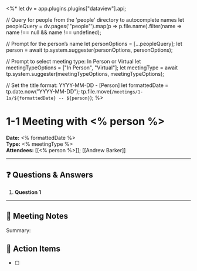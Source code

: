 <%*
let dv = app.plugins.plugins["dataview"].api;

// Query for people from the 'people' directory to autocomplete names
let peopleQuery = dv.pages('"people"').map(p => p.file.name).filter(name => name !== null && name !== undefined);

// Prompt for the person’s name
let personOptions = [...peopleQuery];
let person = await tp.system.suggester(personOptions, personOptions);

// Prompt to select meeting type: In Person or Virtual
let meetingTypeOptions = ["In Person", "Virtual"];
let meetingType = await tp.system.suggester(meetingTypeOptions, meetingTypeOptions);

// Set the title format: YYYY-MM-DD - [Person]
let formattedDate = tp.date.now("YYYY-MM-DD");
tp.file.move(`/meetings/1-1s/${formattedDate} -- ${person}`);
%>

# 1-1 Meeting with <% person %>

**Date:** <% formattedDate %>  
**Type:** <% meetingType %>  
**Attendees:** [[<% person %>]]; [[Andrew Barker]]

---
## ❓ Questions & Answers 
1. **Question 1**
---


## 📝 Meeting Notes
Summary:

## 📌 Action Items
- [ ] 
